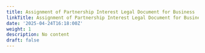 ```yaml
---
title: Assignment of Partnership Interest Legal Document for Business
linkTitle: Assignment of Partnership Interest Legal Document for Business
date: '2025-04-24T16:18:00Z'
weight: 1
description: No content
draft: false
---
```



